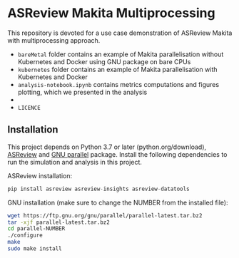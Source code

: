 
 # ASReview Makita Multiprocessing
 This repository is devoted for a use case demonstration of ASReview Makita with multiprocessing approach.

 * `bareMetal` folder contains an example of Makita parallelisation without  Kubernetes and Docker using GNU package on bare CPUs
 * `kubernetes` folder contains an example of Makita parallelisation with Kubernetes and Docker
 * `analysis-notebook.ipynb` contains metrics computations and figures plotting, which we presented in the analysis 
 * 
 * `LICENCE`


## Installation

This project depends on Python 3.7 or later (python.org/download), [ASReview](https://asreview.nl/download/) and [GNU parallel](https://www.gnu.org/software/parallel/) package. Install the following dependencies to run the simulation and analysis in this project.

ASReview installation:
```python
pip install asreview asreview-insights asreview-datatools
```
GNU installation (make sure to change the NUMBER from the installed file):
```bash
wget https://ftp.gnu.org/gnu/parallel/parallel-latest.tar.bz2
tar -xjf parallel-latest.tar.bz2
cd parallel-NUMBER
./configure
make
sudo make install
```